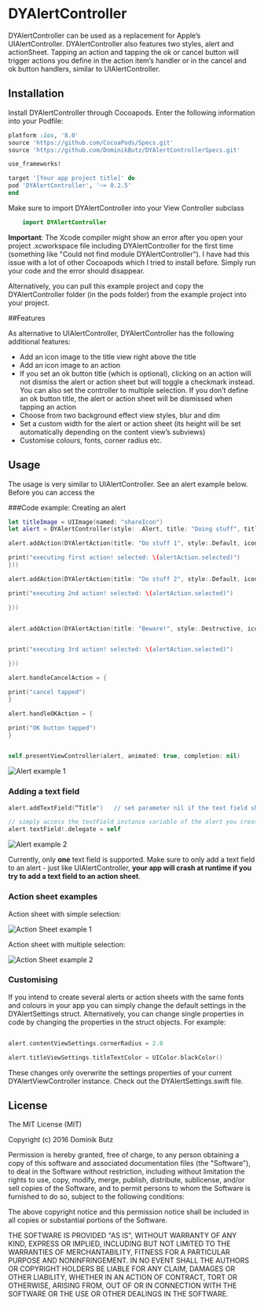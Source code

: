 # DYAlertController

DYAlertController can be used as a replacement for Apple’s UIAlertController. DYAlertController also features two styles, alert and actionSheet. Tapping an action and tapping the ok or cancel button will trigger actions you define in the action item’s handler or in the cancel and ok button handlers, similar to UIAlertController.

## Installation


Install DYAlertController through Cocoapods. Enter the following information into your Podfile:

```Ruby
platform :ios, '8.0'
source 'https://github.com/CocoaPods/Specs.git'
source 'https://github.com/DominikButz/DYAlertControllerSpecs.git'

use_frameworks!

target '[Your app project title]' do
pod 'DYAlertController', '~> 0.2.5'
end

```
Make sure to import DYAlertController into your View Controller subclass

```Swift
	import DYAlertController
```
**Important**: The Xcode compiler might show an error after you open your project .xcworkspace file including DYAlertController for the first time (something like "Could not find module DYAlertController"). I have had this issue with a lot of other Cocoapods which I tried to install before. Simply run your code and the error should disappear. 

Alternatively, you can pull this example project and copy the DYAlertController folder (in the pods folder) from the example project into your project. 


##Features

As alternative to UIAlertController, DYAlertController has the following additional features:

* Add an icon image to the title view right above the title
* Add an icon image to an action
* If you set an ok button title (which is optional), clicking on an action will not dismiss the alert or action sheet but will toggle a checkmark instead. You can also set the controller to multiple selection. If you don’t define an ok button title, the alert or action sheet will be dismissed when tapping an action
* Choose from two background effect view styles, blur and dim
* Set a custom width for the alert or action sheet (its height will be set automatically depending on the content view’s subviews)
* Customise colours, fonts, corner radius etc.



## Usage
The usage is very similar to UIAlertController. See an alert example below. 
Before you can access the 

###Code example: Creating an alert

```Swift
let titleImage = UIImage(named: "shareIcon")
let alert = DYAlertController(style: .Alert, title: "Doing stuff", titleIconImage: titleImage, message:"Select one option", cancelButtonTitle: "Cancel", okButtonTitle: nil, multipleSelection: false, customFrameWidth:200.0, backgroundEffect: .blur)

alert.addAction(DYAlertAction(title: "Do stuff 1", style:.Default, iconImage: UIImage(named: "editIcon"), setSelected:false, handler: { (alertAction) -> Void in

print("executing first action! selected: \(alertAction.selected)")
}))

alert.addAction(DYAlertAction(title: "Do stuff 2", style:.Default, iconImage: UIImage(named: "locationIcon"), setSelected:false, handler: { (alertAction) -> Void in

print("executing 2nd action! selected: \(alertAction.selected)")

}))


alert.addAction(DYAlertAction(title: "Beware!", style:.Destructive, iconImage: UIImage(named: "eyeIcon"), setSelected:true, handler: { (alertAction) -> Void in


print("executing 3rd action! selected: \(alertAction.selected)")

}))

alert.handleCancelAction = {

print("cancel tapped")
}

alert.handleOKAction = {

print("OK button tapped")
}


self.presentViewController(alert, animated: true, completion: nil)

```

![Alert example 1](https://github.com/DominikButz/DYAlertControllerExample/blob/master/gitResources/AlertExample1.gif "Alert example 1")

### Adding a text field
```Swift
alert.addTextField(“Title")   // set parameter nil if the text field should be empty

// simply access the textField instance variable of the alert you created. e.g.:
alert.textField!.delegate = self
```


![Alert example 2](https://github.com/DominikButz/DYAlertControllerExample/blob/master/gitResources/AlertExample2.gif "Alert example 2")

Currently, only **one** text field is supported. Make sure to only add a text field to an alert - just like UIAlertController, **your app will crash at runtime if you try to add a text field to an action sheet**. 

### Action sheet examples

Action sheet with simple selection:

![Action Sheet example 1](https://github.com/DominikButz/DYAlertControllerExample/blob/master/gitResources/ActionSheetExample1.gif "ActionSheet example 1")


Action sheet with multiple selection:

![Action Sheet example 2](https://github.com/DominikButz/DYAlertControllerExample/blob/master/gitResources/ActionSheetExample2.gif "ActionSheet example 2")

### Customising
If you intend to create several alerts or action sheets with the same fonts and colours in your app you can simply change the default settings in the DYAlertSettings struct. Alternatively, you can change single properties in code by changing the properties in the struct objects. For example:

```Swift

alert.contentViewSettings.cornerRadius = 2.0

alert.titleViewSettings.titleTextColor = UIColor.blackColor()

```

These changes only overwrite the settings properties of your current DYAlertViewController instance. Check out the DYAlertSettings.swift file. 

## License

The MIT License (MIT)

Copyright (c) 2016 Dominik Butz

Permission is hereby granted, free of charge, to any person obtaining a copy
of this software and associated documentation files (the "Software"), to deal
in the Software without restriction, including without limitation the rights
to use, copy, modify, merge, publish, distribute, sublicense, and/or sell
copies of the Software, and to permit persons to whom the Software is
furnished to do so, subject to the following conditions:

The above copyright notice and this permission notice shall be included in all
copies or substantial portions of the Software.

THE SOFTWARE IS PROVIDED "AS IS", WITHOUT WARRANTY OF ANY KIND, EXPRESS OR
IMPLIED, INCLUDING BUT NOT LIMITED TO THE WARRANTIES OF MERCHANTABILITY,
FITNESS FOR A PARTICULAR PURPOSE AND NONINFRINGEMENT. IN NO EVENT SHALL THE
AUTHORS OR COPYRIGHT HOLDERS BE LIABLE FOR ANY CLAIM, DAMAGES OR OTHER
LIABILITY, WHETHER IN AN ACTION OF CONTRACT, TORT OR OTHERWISE, ARISING FROM,
OUT OF OR IN CONNECTION WITH THE SOFTWARE OR THE USE OR OTHER DEALINGS IN THE
SOFTWARE.

